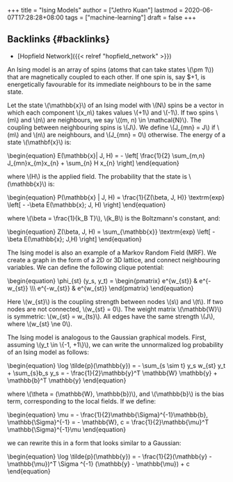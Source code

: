 +++
title = "Ising Models"
author = ["Jethro Kuan"]
lastmod = 2020-06-07T17:28:28+08:00
tags = ["machine-learning"]
draft = false
+++

## Backlinks {#backlinks}

- [Hopfield Network]({{< relref "hopfield_network" >}})

An Ising model is an array of spins (atoms that can take states \\(\pm
1\\)) that are magnetically coupled to each other. If one spin is, say
\$+1, is energetically favourable for its immediate neighbours to be in
the same state.

Let the state \\(\mathbb{x}\\) of an Ising model with \\(N\\) spins be a
vector in which each component \\(x_n\\) takes values \\(+1\\) and \\(-1\\). If
two spins \\(m\\) and \\(n\\) are neighbours, we say \\((m, n) \in \mathcal{N}\\).
The coupling between neighbouring spins is \\(J\\). We define \\(J\_{mn} = J\\)
if \\(m\\) and \\(n\\) are neighbours, and \\(J\_{mn} = 0\\) otherwise. The energy
of a state \\(\mathbf{x}\\) is:

\begin{equation}
E(\mathbb{x}| J, H) = - \left[ \frac{1}{2} \sum\_{m,n}
J\_{mn}x\_{m}x\_{n} + \sum\_{n} H x\_{n} \right]
\end{equation}

where \\(H\\) is the applied field. The probability that the state is
\\(\mathbb{x}\\) is:

\begin{equation}
P(\mathbb{x} | J, H) = \frac{1}{Z(\beta, J, H)} \textrm{exp} \left[ -
-\beta E(\mathbb{x}; J, H) \right]
\end{equation}

where \\(\beta = \frac{1}{k_B T}\\), \\(k_B\\) is the Boltzmann's constant,
and:

\begin{equation}
Z(\beta, J, H) = \sum\_{\mathbb{x}} \textrm{exp} \left[ - \beta
E(\mathbb{x}; J,H) \right]
\end{equation}

The Ising model is also an example of a Markov Random Field (MRF). We
create a graph in the form of a 2D or 3D lattice, and connect
neighbouring variables. We can define the following clique potential:

\begin{equation}
\phi\_{st} (y_s, y_t) = \begin{pmatrix}
e^{w\_{st}} & e^{-w\_{st}} \\\\\\
e^{-w\_{st}} & e^{w\_{st}}
\end{pmatrix}
\end{equation}

Here \\(w\_{st}\\) is the coupling strength between nodes \\(s\\) and \\(t\\). If
two nodes are not connected, \\(w\_{st} = 0\\). The weight matrix
\\(\mathbb{W}\\) is symmetric: \\(w\_{st} = w\_{ts}\\). All edges have the same
strength \\(J\\), where \\(w\_{st} \ne 0\\).

The Ising model is analogous to the Gaussian graphical models. First,
assuming \\(y_t \in \\{-1, +1\\}\\), we can write the unnormalized log
probability of an Ising model as follows:

\begin{equation}
\log \tilde{p}(\mathbb{y}) = - \sum\_{s \sim t} y_s w\_{st} y_t +
\sum\_{s}b_s y_s = -
\frac{1}{2}\mathbb{y}^T \mathbb{W} \mathbb{y} + \mathbb{b}^T \mathbb{y}
\end{equation}

where \\(\theta = (\mathbb{W}, \mathbb{b})\\), and \\(\mathbb{b}\\) is the
bias term, corresponding to the local fields. If we define:

\begin{equation}
\mu = - \frac{1}{2}\mathbb{\Sigma}^{-1}\mathbb{b},
\mathbb{\Sigma}^{-1} = - \mathbb{W}, c = \frac{1}{2}\mathbb{\mu}^T \mathbb{\Sigma}^{-1}\mu
\end{equation}

we can rewrite this in a form that looks similar to a Gaussian:

\begin{equation}
\log \tilde{p}(\mathbb{y}) = - \frac{1}{2}(\mathbb{y} -
\mathbb{\mu})^T \Sigma ^{-1} (\mathbb{y} - \mathbb{\mu}) + c
\end{equation}
